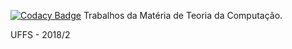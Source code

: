 [![Codacy Badge](https://api.codacy.com/project/badge/Grade/f8f4c367b8ac40b8b2c377840f072162)](https://www.codacy.com/app/eduardokreve/TeoriadaComp?utm_source=github.com&amp;utm_medium=referral&amp;utm_content=eduardokreve/TeoriadaComp&amp;utm_campaign=Badge_Grade)
Trabalhos da Matéria de Teoria da Computação.

UFFS - 2018/2
